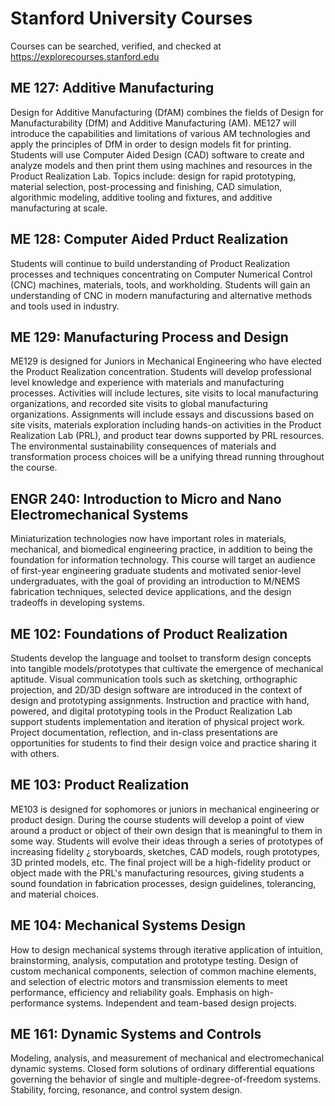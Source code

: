 # Stanford University Courses
Courses can be searched, verified, and checked at https://explorecourses.stanford.edu

## ME 127: Additive Manufacturing
Design for Additive Manufacturing (DfAM) combines the fields of Design for Manufacturability (DfM) and Additive Manufacturing (AM). ME127 will introduce the capabilities and limitations of various AM technologies and apply the principles of DfM in order to design models fit for printing. Students will use Computer Aided Design (CAD) software to create and analyze models and then print them using machines and resources in the Product Realization Lab. Topics include: design for rapid prototyping, material selection, post-processing and finishing, CAD simulation, algorithmic modeling, additive tooling and fixtures, and additive manufacturing at scale. 
## ME 128: Computer Aided Prduct Realization
Students will continue to build understanding of Product Realization processes and techniques concentrating on Computer Numerical Control (CNC) machines, materials, tools, and workholding. Students will gain an understanding of CNC in modern manufacturing and alternative methods and tools used in industry.
## ME 129: Manufacturing Process and Design
ME129 is designed for Juniors in Mechanical Engineering who have elected the Product Realization concentration. Students will develop professional level knowledge and experience with materials and manufacturing processes. Activities will include lectures, site visits to local manufacturing organizations, and recorded site visits to global manufacturing organizations. Assignments will include essays and discussions based on site visits, materials exploration including hands-on activities in the Product Realization Lab (PRL), and product tear downs supported by PRL resources. The environmental sustainability consequences of materials and transformation process choices will be a unifying thread running throughout the course. 
## ENGR 240: Introduction to Micro and Nano Electromechanical Systems
Miniaturization technologies now have important roles in materials, mechanical, and biomedical engineering practice, in addition to being the foundation for information technology. This course will target an audience of first-year engineering graduate students and motivated senior-level undergraduates, with the goal of providing an introduction to M/NEMS fabrication techniques, selected device applications, and the design tradeoffs in developing systems. 
## ME 102: Foundations of Product Realization
Students develop the language and toolset to transform design concepts into tangible models/prototypes that cultivate the emergence of mechanical aptitude. Visual communication tools such as sketching, orthographic projection, and 2D/3D design software are introduced in the context of design and prototyping assignments. Instruction and practice with hand, powered, and digital prototyping tools in the Product Realization Lab support students implementation and iteration of physical project work. Project documentation, reflection, and in-class presentations are opportunities for students to find their design voice and practice sharing it with others. 
## ME 103: Product Realization 
ME103 is designed for sophomores or juniors in mechanical engineering or product design. During the course students will develop a point of view around a product or object of their own design that is meaningful to them in some way. Students will evolve their ideas through a series of prototypes of increasing fidelity ¿ storyboards, sketches, CAD models, rough prototypes, 3D printed models, etc. The final project will be a high-fidelity product or object made with the PRL's manufacturing resources, giving students a sound foundation in fabrication processes, design guidelines, tolerancing, and material choices. 
## ME 104: Mechanical Systems Design
How to design mechanical systems through iterative application of intuition, brainstorming, analysis, computation and prototype testing. Design of custom mechanical components, selection of common machine elements, and selection of electric motors and transmission elements to meet performance, efficiency and reliability goals. Emphasis on high-performance systems. Independent and team-based design projects. 
## ME 161: Dynamic Systems and Controls
Modeling, analysis, and measurement of mechanical and electromechanical dynamic systems. Closed form solutions of ordinary differential equations governing the behavior of single and multiple-degree-of-freedom systems. Stability, forcing, resonance, and control system design. 
